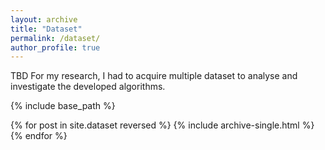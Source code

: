 ```yaml
---
layout: archive
title: "Dataset"
permalink: /dataset/
author_profile: true
---
```

TBD 
For my research, I had to acquire multiple dataset to analyse and investigate the developed algorithms.

{% include base_path %}

{% for post in site.dataset reversed %}
  {% include archive-single.html %}
{% endfor %}

